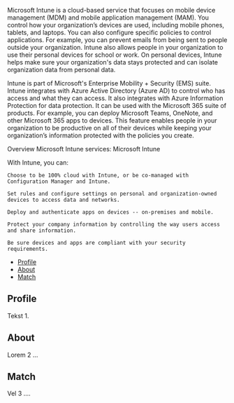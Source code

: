 Microsoft Intune is a cloud-based service that focuses on mobile device management (MDM) and mobile application management (MAM). You control how your organization’s devices are used, including mobile phones, tablets, and laptops. You can also configure specific policies to control applications. For example, you can prevent emails from being sent to people outside your organization. Intune also allows people in your organization to use their personal devices for school or work. On personal devices, Intune helps make sure your organization's data stays protected and can isolate organization data from personal data.

Intune is part of Microsoft's Enterprise Mobility + Security (EMS) suite. Intune integrates with Azure Active Directory (Azure AD) to control who has access and what they can access. It also integrates with Azure Information Protection for data protection. It can be used with the Microsoft 365 suite of products. For example, you can deploy Microsoft Teams, OneNote, and other Microsoft 365 apps to devices. This feature enables people in your organization to be productive on all of their devices while keeping your organization’s information protected with the policies you create.

Overview Microsoft Intune services:
Microsoft Intune

With Intune, you can:

    Choose to be 100% cloud with Intune, or be co-managed with Configuration Manager and Intune.

    Set rules and configure settings on personal and organization-owned devices to access data and networks.

    Deploy and authenticate apps on devices -- on-premises and mobile.

    Protect your company information by controlling the way users access and share information.

    Be sure devices and apps are compliant with your security requirements.


<ul id="profileTabs" class="nav nav-tabs">
    <li class="active"><a href="#profile" data-toggle="tab">Profile</a></li>
    <li><a href="#about" data-toggle="tab">About</a></li>
    <li><a href="#match" data-toggle="tab">Match</a></li>
</ul>
  <div class="tab-content">
<div role="tabpanel" class="tab-pane active" id="profile">
    <h2>Profile</h2>
<p>Tekst 1.</p>
</div>

<div role="tabpanel" class="tab-pane" id="about">
    <h2>About</h2>
    <p>Lorem 2 ...</p></div>

<div role="tabpanel" class="tab-pane" id="match">
    <h2>Match</h2>
    <p>Vel 3 ....</p>
</div>
</div>
